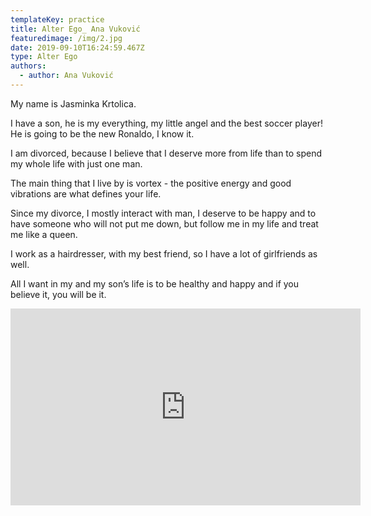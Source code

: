 ```yaml
---
templateKey: practice
title: Alter Ego_ Ana Vuković
featuredimage: /img/2.jpg
date: 2019-09-10T16:24:59.467Z
type: Alter Ego​
authors:
  - author: Ana Vuković
---
```

My name is Jasminka Krtolica.

I have a son, he is my everything, my little angel and the best soccer player! He is going to be the new Ronaldo, I know it.

I am divorced, because I believe that I deserve more from life than to spend my whole life with just one man.

The main thing that I live by is vortex - the positive energy and good vibrations are what defines your life.

Since my divorce, I mostly interact with man, I deserve to be happy and to have someone who will not put me down, but follow me in my life and treat me like a queen.

I work as a hairdresser, with my best friend, so I have a lot of girlfriends as well.

All I want in my and my son’s life is to be healthy and happy and if you believe it, you will be it.

<iframe width="560" height="315" src="https://www.youtube.com/embed/ozwCOwZmagE" frameborder="0" allow="accelerometer; autoplay; encrypted-media; gyroscope; picture-in-picture" allowfullscreen></iframe>
